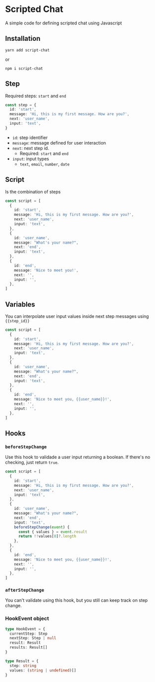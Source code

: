 # Scripted Chat

A simple code for defining scripted chat using Javascript

## Installation

```
yarn add script-chat
```

or

```
npm i script-chat
```

## Step

Required steps: `start` and `end`

```ts
const step = {
  id: 'start',
  message: 'Hi, this is my first message. How are you?',
  next: 'user_name',
  input: 'text',
}
```

- `id`: step identifier
- `message`: message defined for user interaction
- `next`: next step id.
  - Required: `start` and `end`
- `input`: input types
  - `text`, `email`, `number`, `date`

## Script

Is the combination of steps

```ts
const script = [
  {
    id: 'start',
    message: 'Hi, this is my first message. How are you?',
    next: 'user_name',
    input: 'text',
  },
  {
    id: 'user_name',
    message: "What's your name?",
    next: 'end',
    input: 'text',
  },
  {
    id: 'end',
    message: 'Nice to meet you!',
    next: '',
    input: '',
  },
]
```

## Variables

You can interpolate user input values inside next step messages using `{{step_id}}`

```ts
const script = [
  {
    id: 'start',
    message: 'Hi, this is my first message. How are you?',
    next: 'user_name',
    input: 'text',
  },
  {
    id: 'user_name',
    message: "What's your name?",
    next: 'end',
    input: 'text',
  },
  {
    id: 'end',
    message: 'Nice to meet you, {{user_name}}!',
    next: '',
    input: '',
  },
]
```

## Hooks

### `beforeStepChange`

Use this hook to validade a user input returning a boolean.
If there's no checking, just return `true`.

```ts
const script = [
  {
    id: 'start',
    message: 'Hi, this is my first message. How are you?',
    next: 'user_name',
    input: 'text',
  },
  {
    id: 'user_name',
    message: "What's your name?",
    next: 'end',
    input: 'text',
    beforeStepChange(event) {
      const { values } = event.result
      return !!values[0]?.length
    },
  },
  {
    id: 'end',
    message: 'Nice to meet you, {{user_name}}!',
    next: '',
    input: '',
  },
]
```

### `afterStepChange`

You can't validate using this hook, but you still can keep track on step change.

### HookEvent object

```ts
type HookEvent = {
  currentStep: Step
  nextStep: Step | null
  result: Result
  results: Result[]
}

type Result = {
  step: string
  values: (string | undefined)[]
}
```
